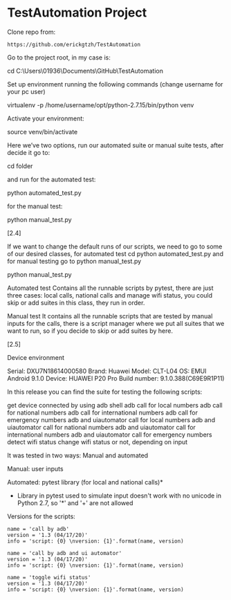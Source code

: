 # TestAutomation Project

Clone repo from:


    https://github.com/erickgtzh/TestAutomation



Go to the project root, in my case is:


   cd C:\Users\01936\Documents\GitHub\TestAutomation



Set up environment running the following commands (change username for your pc user)


   virtualenv -p /home/username/opt/python-2.7.15/bin/python venv


Activate your environment:


   source venv/bin/activate


Here we’ve two options, run our automated suite or manual suite tests, after decide it go to:


   cd folder



and run for the automated test:

python automated_test.py


for the manual test:

python manual_test.py



[2.4]

If we want to change the default runs of our scripts, we need to go to some of our desired classes, for automated test cd python automated_test.py and for manual testing go to python manual_test.py

python manual_test.py

Automated test
Contains all the runnable scripts by pytest, there are just three cases: local calls, national calls and manage wifi status, you could skip or add suites in this class, they run in order.

Manual test
It contains all the runnable scripts that are tested by manual inputs for the calls, there is a script manager where we put all suites that we want to run, so if you decide to skip or add suites by here. 



[2.5]


Device environment

Serial: 	DXU7N18614000580
Brand: 	Huawei
Model: 	CLT-L04
OS:      	EMUI Android 9.1.0
Device:	HUAWEI P20 Pro
Build 
number:  	9.1.0.388(C69E9R1P11)


In this release you can find the suite for testing the following scripts:

get device connected by using adb shell
adb call for local numbers
adb call for national numbers
adb call for international numbers
adb call for emergency numbers
adb and uiautomator call for local numbers
adb and uiautomator call for national numbers
adb and uiautomator call for international numbers
adb and uiautomator call for emergency numbers
detect wifi status 
change wifi status or not, depending on input

It was tested in two ways:
Manual and automated

Manual: user inputs

Automated: pytest library (for local and national calls)*
* Library in pytest used to simulate input doesn't work with no unicode in Python 2.7, so '*' and '+' are not allowed

Versions for the scripts:

    name = 'call by adb'
    version = '1.3 (04/17/20)'
    info = 'script: {0} \nversion: {1}'.format(name, version)

    name = 'call by adb and ui automator'
    version = '1.3 (04/17/20)'
    info = 'script: {0} \nversion: {1}'.format(name, version)
    
    name = 'toggle wifi status'
    version = '1.3 (04/17/20)'
    info = 'script: {0} \nversion: {1}'.format(name, version)
